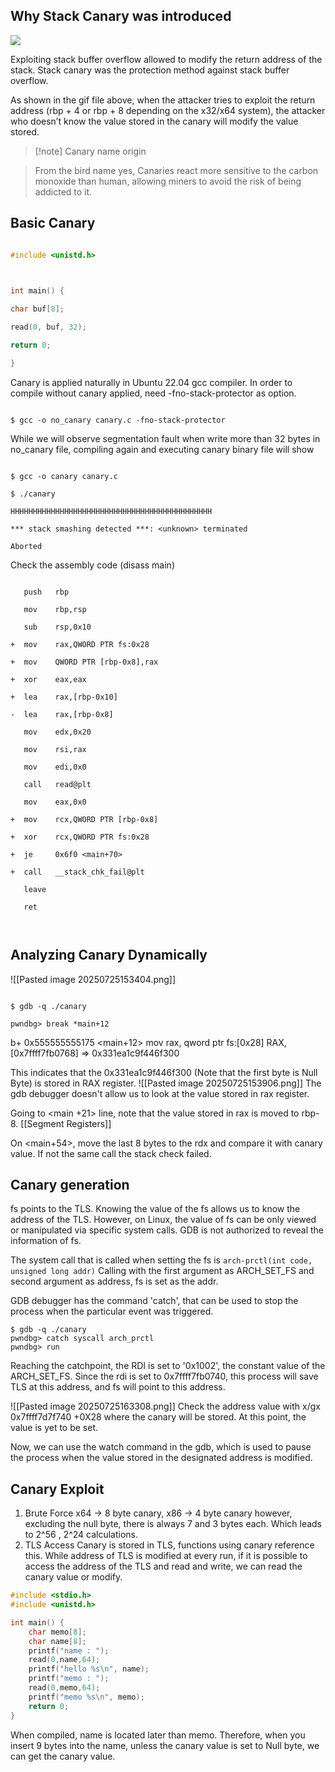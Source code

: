 ## Why Stack Canary was introduced

  

![](https://dreamhack-lecture.s3.amazonaws.com/media/2e6f80229f8350969409af607b251cc2cd7f3fe4c82484f5bc52b466dbffe72d.gif)

  

Exploiting stack buffer overflow allowed to modify the return address of the stack. Stack canary was the protection method against stack buffer overflow. 

  

As shown in the gif file above, when the attacker tries to exploit the return address (rbp + 4 or rbp + 8 depending on the x32/x64 system), the attacker who doesn’t know the value stored in the canary will modify the value stored. 

  

> [!note] Canary name origin

> From the bird name yes, Canaries react more sensitive to the carbon monoxide than human, allowing miners to avoid the risk of being addicted to it. 

  

## Basic Canary

  

```c title:canary.c

#include <unistd.h>

  

int main() {

char buf[8];

read(0, buf, 32);

return 0;

}

```

  

Canary is applied naturally in Ubuntu 22.04 gcc compiler. In order to compile without canary applied, need -fno-stack-protector as option.

  

```

$ gcc -o no_canary canary.c -fno-stack-protector

```

  

While we will observe segmentation fault when write more than 32 bytes in no_canary file, compiling again and executing canary binary file will show

  

```

$ gcc -o canary canary.c

$ ./canary

HHHHHHHHHHHHHHHHHHHHHHHHHHHHHHHHHHHHHHHHHHHHH

*** stack smashing detected ***: <unknown> terminated

Aborted

```

  

Check the assembly code (disass main)

```

   push   rbp

   mov    rbp,rsp

   sub    rsp,0x10

+  mov    rax,QWORD PTR fs:0x28

+  mov    QWORD PTR [rbp-0x8],rax

+  xor    eax,eax

+  lea    rax,[rbp-0x10]

-  lea    rax,[rbp-0x8]

   mov    edx,0x20

   mov    rsi,rax

   mov    edi,0x0

   call   read@plt

   mov    eax,0x0

+  mov    rcx,QWORD PTR [rbp-0x8]

+  xor    rcx,QWORD PTR fs:0x28

+  je     0x6f0 <main+70>

+  call   __stack_chk_fail@plt

   leave

   ret

  

```

  

## Analyzing Canary Dynamically

![[Pasted image 20250725153404.png]]

```

$ gdb -q ./canary

pwndbg> break *main+12

```
b+ 0x555555555175 <main+12>    mov    rax, qword ptr fs:[0x28]     RAX, [0x7ffff7fb0768] => 0x331ea1c9f446f300

This indicates that the 0x331ea1c9f446f300 (Note that the first byte is Null Byte) is stored in RAX register. ![[Pasted image 20250725153906.png]]
The gdb debugger doesn't allow us to look at the value stored in rax register. 

Going to <main +21> line, note that the value stored in rax is moved to rbp-8. 
[[Segment Registers]]

On <main+54>, move the last 8 bytes to the rdx and compare it with canary value. If not the same call the stack check failed. 

## Canary generation
fs points to the TLS. Knowing the value of the fs allows us to know the address of the TLS. However, on Linux, the value of fs can be only viewed or manipulated via specific system calls. GDB is not authorized to reveal the information of fs. 

The system call that is called when setting the fs is ```arch-prctl(int code, unsigned long addr)```
Calling with the first argument as ARCH_SET_FS and second argument as address, fs is set as the addr. 

GDB debugger has the command 'catch', that can be used to stop the process when the particular event was triggered. 
```
$ gdb -q ./canary
pwndbg> catch syscall arch_prctl
pwndbg> run
```
Reaching the catchpoint, the RDI is set to '0x1002', the constant value of the ARCH_SET_FS. Since the rdi is set to 0x7ffff7fb0740, this process will save TLS at this address, and fs will point to this address. 

![[Pasted image 20250725163308.png]]
Check the address value with
x/gx 0x7ffff7d7f740 +0X28 where the canary will be stored. At this point, the value is yet to be set. 

Now, we can use the watch command in the gdb, which is used to pause the process when the value stored in the designated address is modified. 

## Canary Exploit
1) Brute Force
   x64 -> 8 byte canary, x86 -> 4 byte canary
   however, excluding the null byte, there is always 7 and 3 bytes each. Which leads to 2^56 , 2^24 calculations. 
2) TLS Access
   Canary is stored in TLS, functions using canary reference this. While address of TLS is modified at every run, if it is possible to access the address of the TLS and read and write, we can read the canary value or modify. 
```c bypass_canary.c
#include <stdio.h>
#include <unistd.h>

int main() {
	char memo[8];
	char name[8];
	printf("name : ");
	read(0,name,64);
	printf("hello %s\n", name);
	printf("memo : ");
	read(0,memo,64);
	printf("memo %s\n", memo);
	return 0;
}
```

When compiled, name is located later than memo. Therefore, when you insert 9 bytes into the name, unless the canary value is set to Null byte, we can get the canary value. 




